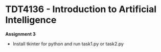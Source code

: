 # TDT4136 - Introduction to Artificial Intelligence

**Assignment 3**
- Install tkinter for python and run task1.py or task2.py
